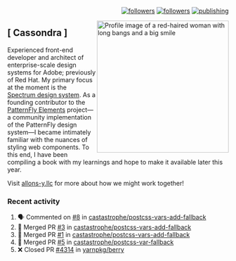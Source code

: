 <p align="right"><a rel="me" href="https://front-end.social/@castastrophe">
    <img alt="followers" title="Follow me on Mastodon" src="https://img.shields.io/mastodon/follow/109297102751309835?domain=https%3A%2F%2Ffront-end.social&label=Follow&logo=mastodon&logoColor=white&style=for-the-badge&labelColor=008080&color=006969"/></a>
  <a href="https://codepen.io/castastrophe/">
    <img alt="followers" title="Follow me on CodePen" src="https://img.shields.io/badge/16-1?color=640464&labelColor=7c007c&style=for-the-badge&logo=codepen&label=Follow"/></a>
<a href="https://castastrophe.medium.com/">
    <img alt="publishing" title="View articles on Medium" src="https://img.shields.io/badge/107-1?color=666&labelColor=444&label=subscribe&logo=medium&logoColor=white&style=for-the-badge"/></a>
    </p>
    
<img align="right" src="https://user-images.githubusercontent.com/1840295/209837133-f6b4d7a5-2117-4634-83b8-a635fb49a96a.png" height="300" alt="Profile image of a red-haired woman with long bangs and a big smile">

## [&nbsp;Cassondra&nbsp;]
    
Experienced front-end developer and architect of enterprise-scale design systems for Adobe; previously of Red Hat. My primary focus at the moment is the [Spectrum design system](https://github.com/adobe/spectrum-css). As a founding contributor to the [PatternFly&nbsp;Elements](https://github.com/patternfly/patternfly-elements) project&mdash;a community implementation of the PatternFly design system&mdash;I became intimately familiar with the nuances of styling web components. To this end, I have been compiling a book with my learnings and hope to make it available later this year.

Visit [allons-y.llc](http://allons-y.llc/) for more about how we might work together!

### Recent activity

<!--START_SECTION:activity-->
1. 🗣 Commented on [#8](https://github.com/castastrophe/postcss-vars-add-fallback/issues/8) in [castastrophe/postcss-vars-add-fallback](https://github.com/castastrophe/postcss-vars-add-fallback)
2. 🎉 Merged PR [#3](https://github.com/castastrophe/postcss-vars-add-fallback/pull/3) in [castastrophe/postcss-vars-add-fallback](https://github.com/castastrophe/postcss-vars-add-fallback)
3. 🎉 Merged PR [#1](https://github.com/castastrophe/postcss-vars-add-fallback/pull/1) in [castastrophe/postcss-vars-add-fallback](https://github.com/castastrophe/postcss-vars-add-fallback)
4. 🎉 Merged PR [#5](https://github.com/castastrophe/postcss-var-fallback/pull/5) in [castastrophe/postcss-var-fallback](https://github.com/castastrophe/postcss-var-fallback)
5. ❌ Closed PR [#4314](https://github.com/yarnpkg/berry/pull/4314) in [yarnpkg/berry](https://github.com/yarnpkg/berry)
<!--END_SECTION:activity-->
